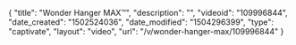 {
    "title": "Wonder Hanger MAX&trade;",
    "description": "",
    "videoid": "109996844",
    "date_created": "1502524036",
    "date_modified": "1504296399",
    "type": "captivate",
    "layout": "video",
    "url": "\/v\/wonder-hanger-max\/109996844"
}